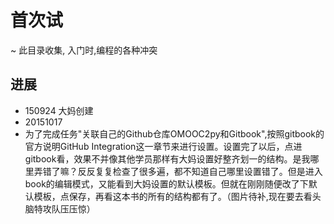 # 首次试
~ 此目录收集, 入门时,编程的各种冲突

## 进展

- 150924 大妈创建
- 20151017
- 为了完成任务"关联自己的Github仓库OMOOC2py和Gitbook",按照gitbook的官方说明GitHub Integration这一章节来进行设置。设置完了以后，点进gitbook看，效果不并像其他学员那样有大妈设置好整齐划一的结构。是我哪里弄错了嘛？反反复复检查了很多遍，都不知道自己哪里设置错了。但是进入book的编辑模式，又能看到大妈设置的默认模板。但就在刚刚随便改了下默认模板，点保存，再看这本书的所有的结构都有了。（图片待补,现在要去看头脑特攻队压压惊）
